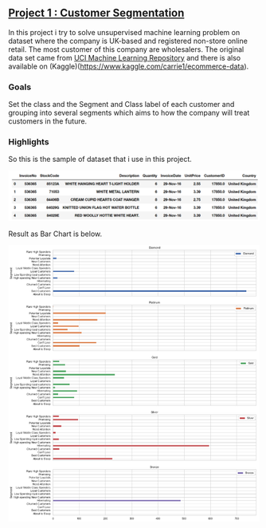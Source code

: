 ## [Project 1 : Customer Segmentation](https://github.com/lutpan/Customer-Segmentation)

In this project i try to solve unsupervised machine learning problem on  dataset where the company is UK-based and registered non-store online retail. The most customer of this company are wholesalers. The original data set came from [UCI Machine Learning Repository](http://archive.ics.uci.edu/ml/datasets/online+retail) and there is also available on (Kaggle)(https://www.kaggle.com/carrie1/ecommerce-data).

### Goals
Set the class and the Segment and Class label of each customer and grouping into several segments which aims to how the company will treat customers in the future.
### Highlights
So this is the sample of dataset that i use in this project.

![](/Img/df_sample.png) 

Result as Bar Chart is below.

![](/Img/Bar_Chart_per_Segment_UK.png)
